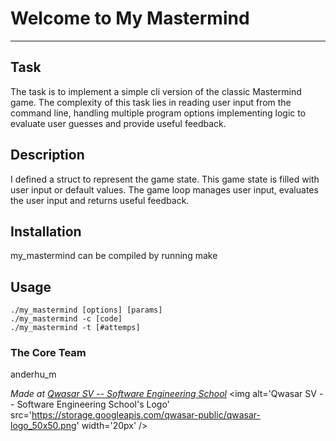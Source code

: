 # Welcome to My Mastermind
***

## Task
The task is to implement a simple cli version of the classic Mastermind game.
The complexity of this task lies in reading user input from the command line, handling multiple program options
implementing logic to evaluate user guesses and provide useful feedback.

## Description
I defined a struct to represent the game state. This game state is filled with user input or default values.
The game loop manages user input, evaluates the user input and returns useful feedback.

## Installation
my_mastermind can be compiled by running make

## Usage
```
./my_mastermind [options] [params]
./my_mastermind -c [code]
./my_mastermind -t [#attemps]
```

### The Core Team
anderhu_m

<span><i>Made at <a href='https://qwasar.io'>Qwasar SV -- Software Engineering School</a></i></span>
<span><img alt='Qwasar SV -- Software Engineering School's Logo' src='https://storage.googleapis.com/qwasar-public/qwasar-logo_50x50.png' width='20px' /></span>
